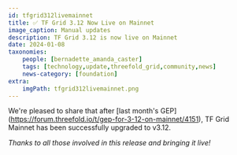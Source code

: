 ```yaml
---
id: tfgrid312livemainnet
title: ✅ TF Grid 3.12 Now Live on Mainnet
image_caption: Manual updates
description: TF Grid 3.12 is now live on Mainnet
date: 2024-01-08
taxonomies:
    people: [bernadette_amanda_caster]
    tags: [technology,update,threefold_grid,community,news]
    news-category: [foundation]
extra:
    imgPath: tfgrid312livemainnet.png
---
```


We're pleased to share that after [last month's GEP] (https://forum.threefold.io/t/gep-for-3-12-on-mainnet/4151), TF Grid Mainnet has been successfully upgraded to v3.12.

*Thanks to all those involved in this release and bringing it live!* 